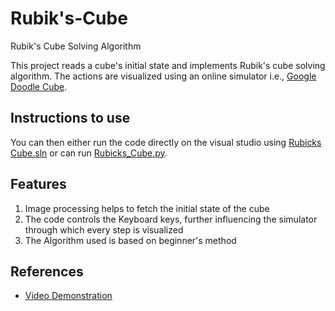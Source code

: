 # Rubik's-Cube 
Rubik's Cube Solving Algorithm

This project reads a cube's initial state and implements Rubik's cube solving algorithm.
The actions are visualized using an online simulator i.e., [Google Doodle Cube](https://www.google.com/doodles/rubiks-cube).

## Instructions to use
You can then either run the code directly on the visual studio using [Rubicks Cube.sln](https://github.com/milind-prajapat/Rubiks-Cube/blob/Algorithm/Rubicks%20Cube.sln) or can run [Rubicks_Cube.py](https://github.com/milind-prajapat/Rubiks-Cube/blob/Algorithm/Rubicks_Cube.py).

## Features
1. Image processing helps to fetch the initial state of the cube
2. The code controls the Keyboard keys, further influencing the simulator through which every step is visualized
3. The Algorithm used is based on beginner's method

## References
* [Video Demonstration](https://drive.google.com/file/d/1a9_3-TUbTZP33zhqn4eg5Top8MavMkZR/view)
